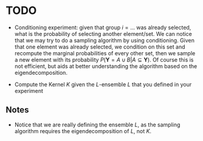 
# TODO

- Conditioning experiment: given that group $i = {...}$ was already selected, what is the probability of selecting another element/set. We can notice that we may try to do a sampling algorithm by using conditioning. Given that one element was already selected, we condition on this set and recompute the marginal probabilities of every other set, then we sample a new element with its probability $P(\mathbf{Y} = A \cup B | A \subseteq \mathbf{Y})$. Of course this is not efficient, but aids at better understanding the algorithm based on the eigendecomposition.

- Compute the Kernel $K$ given the $L$-ensemble $L$ that you defined in your experiment

## Notes

- Notice that we are really defining the ensemble $L$, as the sampling algorithm requires the eigendecomposition of $L$, not $K$.
